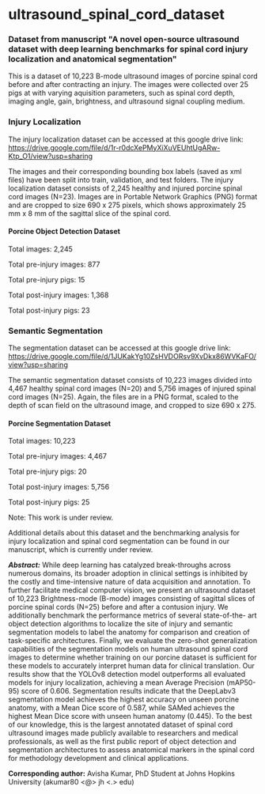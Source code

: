 # ultrasound_spinal_cord_dataset

### Dataset from manuscript "A novel open-source ultrasound dataset with deep learning benchmarks for spinal cord injury localization and anatomical segmentation" ###

This is a dataset of 10,223 B-mode ultrasound images of porcine spinal cord before and after contracting an injury. The images were collected over 25 pigs at with varying aquisition parameters, such as spinal cord depth, imaging angle, gain, brightness, and ultrasound signal coupling medium. 

### Injury Localization ###

The injury localization dataset can be accessed at this google drive link: https://drive.google.com/file/d/1r-r0dcXePMyXiXuVEUhtUgARw-Ktp_O1/view?usp=sharing

The images and their corresponding bounding box labels (saved as xml files) have been split into train, validation, and test folders. 
The injury localization dataset consists of 2,245 healthy and injured porcine spinal cord images (N=23). Images are in Portable Network Graphics (PNG) format and are cropped to size 690 x 275 pixels, which shows approximately 25 mm x 8 mm of the sagittal slice of the spinal cord. 

#### Porcine Object Detection Dataset ####

Total images: 2,245 

Total pre-injury images: 877 

Total pre-injury pigs: 15 

Total post-injury images: 1,368 

Total post-injury pigs: 23 

### Semantic Segmentation ###

The segmentation dataset can be accessed at this google drive link: https://drive.google.com/file/d/1JUKakYg10ZsHVDORsv9XvDkx86WVKaFO/view?usp=sharing

The semantic segmentation dataset consists of 10,223 images divided into 4,467 healthy spinal cord images (N=20) and 5,756 images of injured spinal cord images (N=25). Again, the files are in a PNG format, scaled to the depth of scan field on the ultrasound image, and cropped to size 690 x 275. 

#### Porcine Segmentation Dataset ####

Total images: 10,223  

Total pre-injury images: 4,467 

Total pre-injury pigs: 20 

Total post-injury images: 5,756  

Total post-injury pigs: 25  

Note: This work is under review. 

Additional details about this dataset and the benchmarking analysis for injury localization and spinal cord segmentation can be found in our manuscript, which is currently under review. 

***Abstract:*** While deep learning has catalyzed break-throughs across numerous domains, its broader adoption in clinical settings is inhibited by the costly and time-intensive nature of data acquisition and annotation. To further facilitate medical computer vision, we present an ultrasound dataset of 10,223 Brightness-mode (B-mode) images consisting of sagittal slices of porcine spinal cords (N=25) before and after a contusion injury. We additionally benchmark the performance metrics of several state-of-the- art object detection algorithms to localize the site of injury and semantic segmentation models to label the anatomy for comparison and creation of task-specific architectures. Finally, we evaluate the zero-shot generalization capabilities of the segmentation models on human ultrasound spinal cord images to determine whether training on our porcine dataset is sufficient for these models to accurately interpret human data for clinical translation. Our results show that the YOLOv8 detection model outperforms all evaluated models for injury localization, achieving a mean Average Precision (mAP50-95) score of 0.606. Segmentation results indicate that the DeepLabv3 segmentation model achieves the highest accuracy on unseen porcine anatomy, with a Mean Dice score of 0.587, while SAMed achieves the highest Mean Dice score with unseen human anatomy (0.445). To the best of our knowledge, this is the largest annotated dataset of spinal cord ultrasound images made publicly available to researchers and medical professionals, as well as the first public report of object detection and segmentation architectures to assess anatomical markers in the spinal cord for methodology development and clinical applications.

**Corresponding author:** Avisha Kumar, PhD Student at Johns Hopkins University (akumar80 <@> jh <.> edu) 
